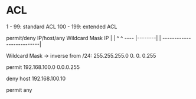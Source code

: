 # ACL

1 - 99: standard ACL
100 - 199: extended ACL

permit/deny IP/host/any Wildcard Mask IP
					\|      |             ^                     ^
					---- |--------|                         |
						   --------------------------|

Wildcard Mask -> inverse from 
/24: 255.255.255.0
		   0.    0.    0.255

permit 192.168.100.0 0.0.0.255

deny host 192.168.100.10

permit any